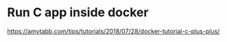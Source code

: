 # Run C app inside docker

https://amytabb.com/tips/tutorials/2018/07/28/docker-tutorial-c-plus-plus/